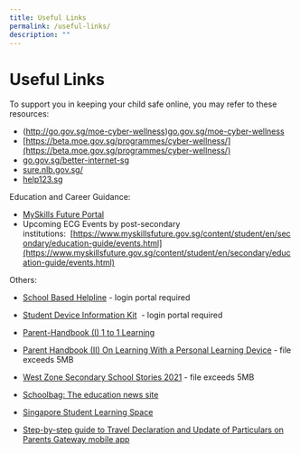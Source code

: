 ```yaml
---
title: Useful Links
permalink: /useful-links/
description: ""
---
```

# **Useful Links**

To support you in keeping your child safe online, you may refer to these resources:

*   (http://go.gov.sg/moe-cyber-wellness)[go.gov.sg/moe-cyber-wellness](http://go.gov.sg/moe-cyber-wellness)
*   [https://beta.moe.gov.sg/programmes/cyber-wellness/](https://beta.moe.gov.sg/programmes/cyber-wellness/)
*   [go.gov.sg/better-internet-sg](http://go.gov.sg/better-internet-sg)
*   [sure.nlb.gov.sg/](http://sure.nlb.gov.sg/)
*   [](http://go.gov.sg/moe-cyber-wellness)[help123.sg](http://help123.sg/)

Education and Career Guidance:  

*   [MySkills Future Portal](https://www.myskillsfuture.gov.sg/content/student/en/myskillsfuture-for-students.html)
*   Upcoming ECG Events by post-secondary institutions:  [https://www.myskillsfuture.gov.sg/content/student/en/secondary/education-guide/events.html](https://www.myskillsfuture.gov.sg/content/student/en/secondary/education-guide/events.html)

  

Others:  

*   [School Based Helpline](https://chuachukangsec-moe-edu-sg-admin.cwp.sg/students/school-based-helpline)  - login portal required
    
*   [Student Device Information Kit](https://chuachukangsec-moe-edu-sg-admin.cwp.sg/students/student-device-information-kit)  - login portal required
    
*   [Parent-Handbook (I) 1 to 1 Learning](/files/Parent-Handbook-I-on-1_1-Learning.pdf)
*   [Parent Handbook (II) On Learning With a Personal Learning Device](https://chuachukangsec-moe-edu-sg-admin.cwp.sg/qql/slot/u422/Useful%20Links/Parent%20Handbook%20II%20on%20Learning%20with%20a%20PLD.pdf) - file exceeds 5MB
*   [West Zone Secondary School Stories 2021](https://chuachukangsec-moe-edu-sg-admin.cwp.sg/qql/slot/u422/Useful%20Links/West%20Zone%20Stories/WE%20STories%20%202021S2.pdf)  - file exceeds 5MB
    
*   [Schoolbag: The education news site](https://www.schoolbag.sg/)  
    
*   [Singapore Student Learning Space](https://learning.moe.edu.sg/)  
    
*   [Step-by-step guide to Travel Declaration and Update of Particulars on Parents Gateway mobile app](/files/Parents%20Guide%20for%20PG%20Travel%20Declaration%20Update%20Particulars%20-%208%20May%2019.pdf)